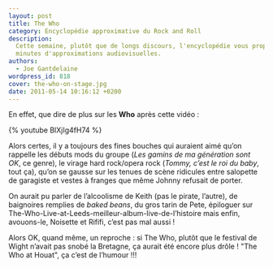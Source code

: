 ```yaml
---
layout: post
title: The Who
category: Encyclopédie approximative du Rock and Roll
description:
  Cette semaine, plutôt que de longs discours, l'encyclopédie vous propose 2
  minutes d'approximations audiovisuelles.
authors:
  - Joe Gantdelaine
wordpress_id: 818
cover: the-who-on-stage.jpg
date: 2011-05-14 10:16:12 +0200
---
```


En effet, que dire de plus sur les **Who** après cette vidéo :

{% youtube BlXjIg4fH74 %}

Alors certes, il y a toujours des fines bouches qui auraient aimé qu’on rappelle
les débuts mods du groupe (_Les gamins de ma génération sont OK_, ce genre), le
virage hard rock/opera rock (_Tommy, c’est le roi du baby_, tout ça), qu’on se
gausse sur les tenues de scène ridicules entre salopette de garagiste et vestes
à franges que même Johnny refusait de porter.

On aurait pu parler de l’alcoolisme de Keith (pas le pirate, l’autre), de
baignoires remplies de _baked beans_, du gros tarin de Pete, épiloguer sur
The-Who-Live-at-Leeds-meilleur-album-live-de-l’histoire mais enfin, avouons-le,
Noisette et Rififi, c’est pas mal aussi !

Alors OK, quand même, un reproche : si The Who, plutôt que le festival de Wight
n’avait pas snobé la Bretagne, ça aurait été encore plus drôle ! "The Who at
Houat", ça c’est de l’humour !!!
